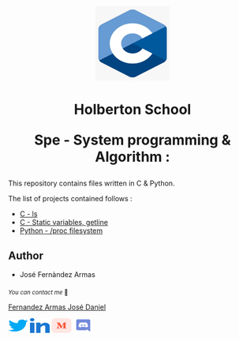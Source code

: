 <p align="center">
    <img width="150" height="150" src="./images/c.webp">
</p>

<h1 align="center">Holberton School

Spe - System programming & Algorithm :</h1>
This repository contains files written in C & Python.

The list of projects contained follows :

* [C - ls](./ls/)
* [C - Static variables, getline](./getline/)
* [Python - /proc filesystem](./pro_filesysytem/)


## Author 

* José Fernàndez Armas

<sub>_You can contact me_ 📩

[Fernandez Armas José Daniel](https://github.com/crasride)

<p align="left">
<a href="https://twitter.com/JosFern35900656" target="blank"><img align="center" src="./images/twitter.svg" alt="crasride" height="30" width="40" /></a>
<a href="https://www.linkedin.com/in/jd-fernandez/" target="blank"><img align="center" src="./images/linked-in-alt.svg" alt="crasride" height="30" width="40" /></a>
<a href="https://medium.com/@4990" target="blank"><img align="center" src="./images/medium.svg" alt="@crasride" height="30" width="40" /></a>
<a href="https://discord.gg/José Fernandez Armas#7992" target="blank"><img align="center" src="./images/discord.svg" alt="crasride" height="30" width="40" /></a>
</p>
